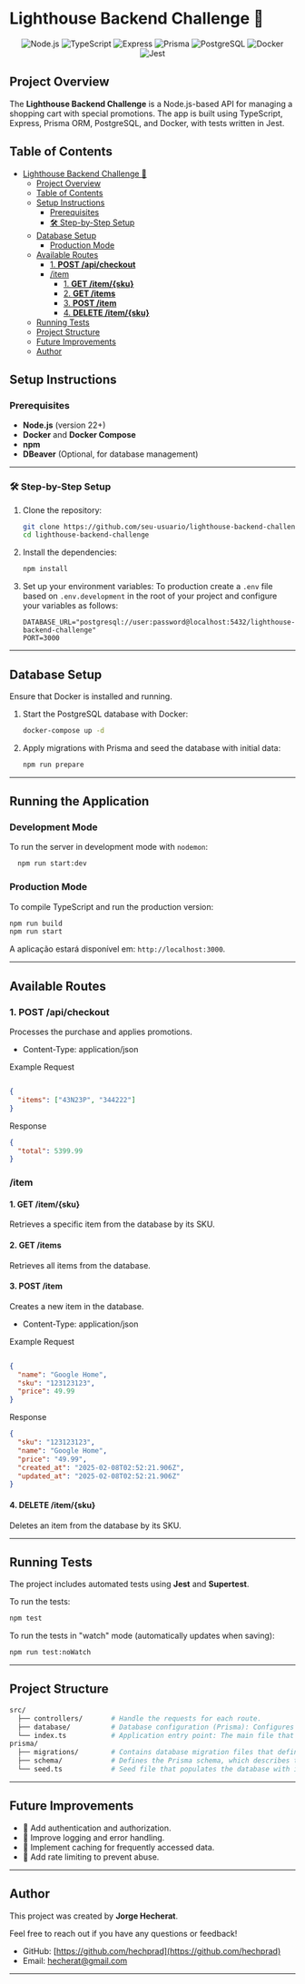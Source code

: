 # Lighthouse Backend Challenge 🚀

<p align="center">
  <img alt="Node.js" src="https://img.shields.io/badge/Node.js-339933?style=for-the-badge&logo=node.js&logoColor=white"/>
  <img alt="TypeScript" src="https://img.shields.io/badge/TypeScript-007ACC?style=for-the-badge&logo=typescript&logoColor=white"/>
  <img alt="Express" src="https://img.shields.io/badge/Express.js-000000?style=for-the-badge&logo=express&logoColor=white"/>
  <img alt="Prisma" src="https://img.shields.io/badge/Prisma-2D3748?style=for-the-badge&logo=prisma&logoColor=white"/>
  <img alt="PostgreSQL" src="https://img.shields.io/badge/PostgreSQL-316192?style=for-the-badge&logo=postgresql&logoColor=white"/>
  <img alt="Docker" src="https://img.shields.io/badge/Docker-2496ED?style=for-the-badge&logo=docker&logoColor=white"/>
  <img alt="Jest" src="https://img.shields.io/badge/Jest-C21325?style=for-the-badge&logo=jest&logoColor=white"/>
<p align="center">

## Project Overview

The **Lighthouse Backend Challenge** is a Node.js-based API for managing a shopping cart with special promotions. The app is built using TypeScript, Express, Prisma ORM, PostgreSQL, and Docker, with tests written in Jest.

## Table of Contents

- [Lighthouse Backend Challenge 🚀](#lighthouse-backend-challenge-)
  - [Project Overview](#project-overview)
  - [Table of Contents](#table-of-contents)
  - [Setup Instructions](#setup-instructions)
    - [Prerequisites](#prerequisites)
    - [🛠️ Step-by-Step Setup](#️-step-by-step-setup)
  - [Database Setup](#database-setup)
    - [Production Mode](#production-mode)
  - [Available Routes](#available-routes)
    - [1. **POST /api/checkout**](#1-post-apicheckout)
    - [/item](#item)
      - [1. **GET /item/{sku}**](#1-get-itemsku)
      - [2. **GET /items**](#2-get-items)
      - [3. **POST /item**](#3-post-item)
      - [4. **DELETE /item/{sku}**](#4-delete-itemsku)
  - [Running Tests](#running-tests)
  - [Project Structure](#project-structure)
  - [Future Improvements](#future-improvements)
  - [Author](#author)

## Setup Instructions

### Prerequisites

- **Node.js** (version 22+)
- **Docker** and **Docker Compose**
- **npm**
- **DBeaver** (Optional, for database management)

---

### 🛠️ Step-by-Step Setup

1. Clone the repository:

   ```bash
   git clone https://github.com/seu-usuario/lighthouse-backend-challenge.git
   cd lighthouse-backend-challenge
   ```

2. Install the dependencies:

   ```bash
   npm install
   ```

3. Set up your environment variables:
   To production create a `.env` file based on `.env.development` in the root of your project and configure your variables as follows:

   ```env
   DATABASE_URL="postgresql://user:password@localhost:5432/lighthouse-backend-challenge"
   PORT=3000
   ```

---

## Database Setup

Ensure that Docker is installed and running.

1. Start the PostgreSQL database with Docker:

   ```bash
   docker-compose up -d
   ```

2. Apply migrations with Prisma and seed the database with initial data:

   ```bash
   npm run prepare

---

## Running the Application

### Development Mode

To run the server in development mode with `nodemon`:

  ```bash
    npm run start:dev
  ```

### Production Mode

To compile TypeScript and run the production version:

```bash
npm run build
npm run start
```

A aplicação estará disponível em: `http://localhost:3000`.

---

## Available Routes

### 1. **POST /api/checkout**

Processes the purchase and applies promotions.

- Content-Type: application/json

Example Request

```json

{
  "items": ["43N23P", "344222"]
}
```

Response

```json
{
  "total": 5399.99
}
```

### /item

#### 1. **GET /item/{sku}**

Retrieves a specific item from the database by its SKU.

#### 2. **GET /items**

Retrieves all items from the database.

#### 3. **POST /item**

Creates a new item in the database.

- Content-Type: application/json

Example Request

```json

{
  "name": "Google Home",
  "sku": "123123123",
  "price": 49.99
}
```

Response

```json
{
  "sku": "123123123",
  "name": "Google Home",
  "price": "49.99",
  "created_at": "2025-02-08T02:52:21.906Z",
  "updated_at": "2025-02-08T02:52:21.906Z"
}
```

#### 4. **DELETE /item/{sku}**

Deletes an item from the database by its SKU.

---

## Running Tests

The project includes automated tests using **Jest** and **Supertest**.

To run the tests:

```bash
npm test
```

To run the tests in "watch" mode (automatically updates when saving):

```bash
npm run test:noWatch
```

---

## Project Structure

```bash
src/
  ├── controllers/       # Handle the requests for each route.
  ├── database/          # Database configuration (Prisma): Configures the connection to the database and sets up Prisma client.
  └── index.ts           # Application entry point: The main file that initializes the app and starts the server.
prisma/
  ├── migrations/        # Contains database migration files that define changes to the database schema.
  ├── schema/            # Defines the Prisma schema, which describes the database structure and relationships.
  └── seed.ts            # Seed file that populates the database with initial test data or default values.

```

---

## Future Improvements

- 📌 Add authentication and authorization.
- 📌 Improve logging and error handling.
- 📌 Implement caching for frequently accessed data.
- 📌 Add rate limiting to prevent abuse.

---

## Author

This project was created by **Jorge Hecherat**.

Feel free to reach out if you have any questions or feedback!

- GitHub: [https://github.com/hechprad](https://github.com/hechprad)
- Email: [hecherat@gmail.com](mailto:hecherat@gmail.com)

---
